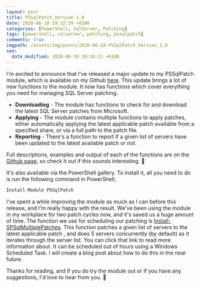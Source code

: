 ```yaml
---
layout: post
title: PSSqlPatch Version 1.0
date: 2020-06-10 19:32:39 +0100
categories: [PowerShell, SqlServer, Patching]
tags: [powershell, sqlserver, patching, pssqlpatch]
comments: true
imgpath: /assets/img/posts/2020-06-10-PSSqlPatch_Version_1.0
seo:
  date_modified: 2020-06-10 20:10:21 +0100
---
```

I'm excited to announce that I've released a major update to my PSSqlPatch module, which is available on my Github <a href="https://github.com/paddycull/PSSqlPatch" target="_blank">here</a>. This update brings a lot of new functions to the module. It now has functions which cover everything you need for managing SQL Server patching.
* **Downloading** - The module has functions to check for and download the latest SQL Server patches from Microsoft. 
* **Applying** - The module contains multiple functions to apply patches, either automatically applying the latest applicable patch available from a specified share, or via a full path to the patch file.
* **Reporting** - There's a function to report if a given list of servers have been updated to the latest available patch or not.

Full descriptions, examples and output of each of the functions are on the <a href="https://github.com/paddycull/PSSqlPatch" target="_blank">Github page</a>, so check it out if this sounds interesting. :slightly_smiling_face:

It's also available via the PowerShell gallery. To install it, all you need to do is run the following command in PowerShell;
```powershell
Install-Module PSSqlPatch
```

I've spent a while improving the module as much as I can before this release, and I'm really happy with the result. We've been using the module in my workplace for two patch cycles now, and it's saved us a huge amount of time. The function we use for scheduling our patching is <a href="https://github.com/paddycull/PSSqlPatch#install-spmultiplesqlpatches" target="_blank">Install-SPSqlMultiplePatches</a>. This function patches a given list of servers to the latest applicable patch , and does 5 servers concurrently (by default) as it iterates through the server list. You can click that link to read more information about. It can be scheduled out of hours using a Windows Scheduled Task. I will create a blog post about how to do this in the near future. 

Thanks for reading, and if you do try the module out or if you have any suggestions, I'd love to hear from you. :slightly_smiling_face: